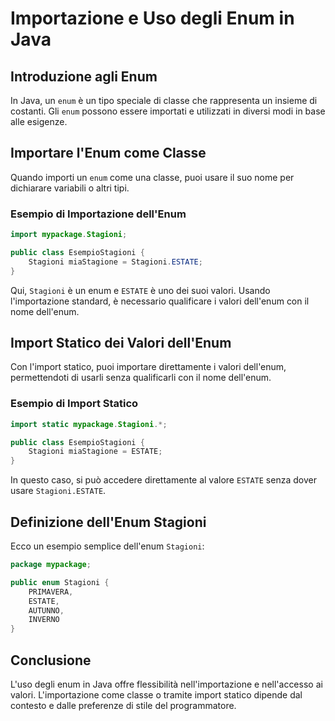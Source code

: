 
# Importazione e Uso degli Enum in Java

## Introduzione agli Enum
In Java, un `enum` è un tipo speciale di classe che rappresenta un insieme di costanti. Gli `enum` possono essere importati e utilizzati in diversi modi in base alle esigenze.

## Importare l'Enum come Classe
Quando importi un `enum` come una classe, puoi usare il suo nome per dichiarare variabili o altri tipi.

### Esempio di Importazione dell'Enum
```java
import mypackage.Stagioni;

public class EsempioStagioni {
    Stagioni miaStagione = Stagioni.ESTATE;
}
```
Qui, `Stagioni` è un enum e `ESTATE` è uno dei suoi valori. Usando l'importazione standard, è necessario qualificare i valori dell'enum con il nome dell'enum.

## Import Statico dei Valori dell'Enum
Con l'import statico, puoi importare direttamente i valori dell'enum, permettendoti di usarli senza qualificarli con il nome dell'enum.

### Esempio di Import Statico
```java
import static mypackage.Stagioni.*;

public class EsempioStagioni {
    Stagioni miaStagione = ESTATE;
}
```
In questo caso, si può accedere direttamente al valore `ESTATE` senza dover usare `Stagioni.ESTATE`.

## Definizione dell'Enum Stagioni
Ecco un esempio semplice dell'enum `Stagioni`:

```java
package mypackage;

public enum Stagioni {
    PRIMAVERA,
    ESTATE,
    AUTUNNO,
    INVERNO
}
```

## Conclusione
L'uso degli enum in Java offre flessibilità nell'importazione e nell'accesso ai valori. L'importazione come classe o tramite import statico dipende dal contesto e dalle preferenze di stile del programmatore.
